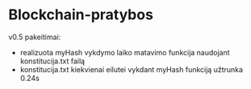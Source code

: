 # Blockchain-pratybos
v0.5 pakeitimai:
- realizuota myHash vykdymo laiko matavimo funkcija naudojant konstitucija.txt failą
- konstitucija.txt kiekvienai eilutei vykdant myHash funkciją užtrunka 0.24s
